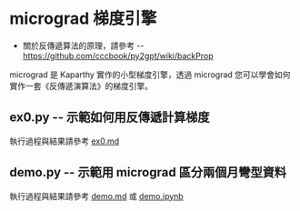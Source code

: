 # micrograd 梯度引擎

* 關於反傳遞算法的原理，請參考 -- https://github.com/cccbook/py2gpt/wiki/backProp

micrograd 是 Kaparthy 實作的小型梯度引擎，透過 micrograd 您可以學會如何實作一套《反傳遞演算法》的梯度引擎。

## ex0.py -- 示範如何用反傳遞計算梯度

執行過程與結果請參考 [ex0.md](ex0.md)

## demo.py -- 示範用 micrograd 區分兩個月彎型資料

執行過程與結果請參考 [demo.md](demo.md) 或 [demo.ipynb](demo.ipynb)


